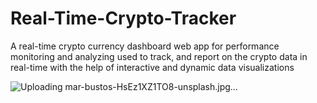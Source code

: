# Real-Time-Crypto-Tracker
A real-time crypto currency dashboard web app for  performance monitoring and analyzing used to track, and report on the crypto data in real-time with the help of interactive and dynamic data visualizations 

![Uploading mar-bustos-HsEz1XZ1TO8-unsplash.jpg…]()
